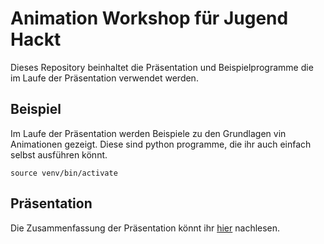 # Animation Workshop für Jugend Hackt

Dieses Repository beinhaltet die Präsentation und Beispielprogramme die im Laufe der Präsentation verwendet werden.

## Beispiel

Im Laufe der Präsentation werden Beispiele zu den Grundlagen vin Animationen gezeigt. Diese sind python programme, die ihr auch einfach selbst ausführen könnt.

```
source venv/bin/activate
```

## Präsentation

Die Zusammenfassung der Präsentation könnt ihr [hier](doc/Content.md) nachlesen.
